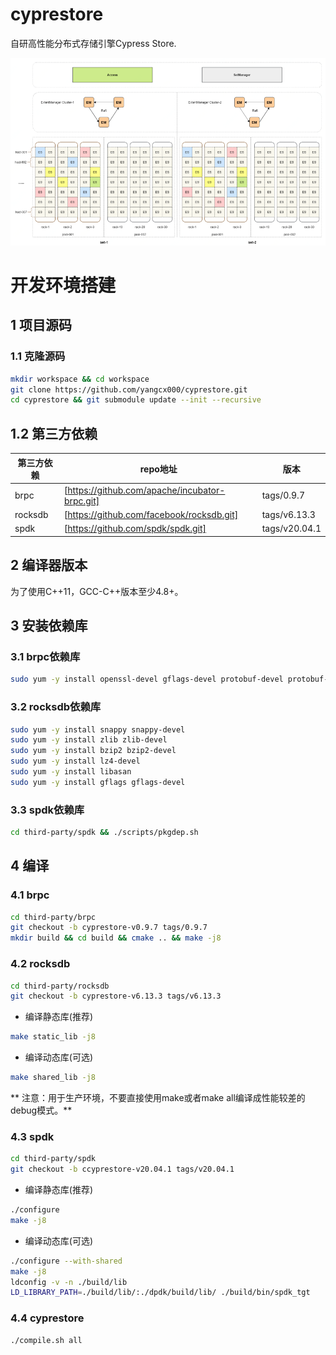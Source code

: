 # cyprestore
自研高性能分布式存储引擎Cypress Store.

![Cyprestore单数据中心集群架构图](docs/Architecture.png)

# 开发环境搭建
## 1 项目源码
### 1.1 克隆源码
```sh
mkdir workspace && cd workspace  
git clone https://github.com/yangcx000/cyprestore.git  
cd cyprestore && git submodule update --init --recursive  
```

## 1.2 第三方依赖 
| 第三方依赖 | repo地址 | 版本 |
| ------ | ------ | ------ |
| brpc | [https://github.com/apache/incubator-brpc.git] | tags/0.9.7 |
| rocksdb | [https://github.com/facebook/rocksdb.git] | tags/v6.13.3 |
| spdk | [https://github.com/spdk/spdk.git] | tags/v20.04.1 |

## 2 编译器版本
为了使用C++11，GCC-C++版本至少4.8+。

## 3 安装依赖库
### 3.1 brpc依赖库
```sh
sudo yum -y install openssl-devel gflags-devel protobuf-devel protobuf-compiler leveldb-devel gperftools-devel gtest-devel
```

### 3.2 rocksdb依赖库
```sh
sudo yum -y install snappy snappy-devel  
sudo yum -y install zlib zlib-devel  
sudo yum -y install bzip2 bzip2-devel  
sudo yum -y install lz4-devel   
sudo yum -y install libasan  
sudo yum -y install gflags gflags-devel  
```

### 3.3 spdk依赖库
```sh
cd third-party/spdk && ./scripts/pkgdep.sh
```

## 4 编译
### 4.1 brpc
```sh
cd third-party/brpc  
git checkout -b cyprestore-v0.9.7 tags/0.9.7  
mkdir build && cd build && cmake .. && make -j8  
```

### 4.2 rocksdb
```sh
cd third-party/rocksdb   
git checkout -b cyprestore-v6.13.3 tags/v6.13.3  
```
- 编译静态库(推荐)  
```sh
make static_lib -j8
```
- 编译动态库(可选)  
```sh
make shared_lib -j8
```

** 注意：用于生产环境，不要直接使用make或者make all编译成性能较差的debug模式。**

### 4.3 spdk
```sh
cd third-party/spdk  
git checkout -b ccyprestore-v20.04.1 tags/v20.04.1  
```
- 编译静态库(推荐)  
```sh
./configure  
make -j8  
```
- 编译动态库(可选)  
```sh
./configure --with-shared   
make -j8  
ldconfig -v -n ./build/lib  
LD_LIBRARY_PATH=./build/lib/:./dpdk/build/lib/ ./build/bin/spdk_tgt  
```
### 4.4 cyprestore
```sh
./compile.sh all
```
